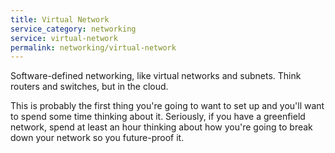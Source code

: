```yaml
---
title: Virtual Network
service_category: networking
service: virtual-network
permalink: networking/virtual-network
---
```

Software-defined networking, like virtual networks and subnets. Think routers and switches, but in the cloud.
<!--more-->

This is probably the first thing you're going to want to set up and you'll want to spend some time thinking about it. Seriously, if you have a greenfield network, spend at least an hour thinking about how you're going to break down your network so you future-proof it.